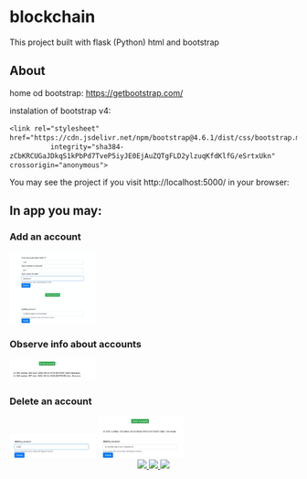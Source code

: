 # blockchain

This project built with flask (Python) html and bootstrap

## About

home od bootstrap: https://getbootstrap.com/

instalation of bootstrap v4:
```
<link rel="stylesheet" href="https://cdn.jsdelivr.net/npm/bootstrap@4.6.1/dist/css/bootstrap.min.css"
          integrity="sha384-zCbKRCUGaJDkqS1kPbPd7TveP5iyJE0EjAuZQTgFLD2ylzuqKfdKlfG/eSrtxUkn" crossorigin="anonymous">
```

You may see the project if you visit http://localhost:5000/ in your browser:

## In app you may:

### Add an account
<img src="https://github.com/ArtemenkoDany/accounts_app/blob/main/pic/IMAGE%202022-06-04%2013:24:44.jpg" alt="image" width="30%"/>

### Observe info about accounts
<img src="https://github.com/ArtemenkoDany/accounts_app/blob/main/pic/IMAGE%202022-06-04%2013:24:47.jpg" alt="image" width="30%"/>

### Delete an account
<img src="https://github.com/ArtemenkoDany/accounts_app/blob/main/pic/IMAGE%202022-06-04%2013:24:51.jpg" alt="image" width="30%"/>
<img src="https://github.com/ArtemenkoDany/accounts_app/blob/main/pic/IMAGE%202022-06-04%2013:24:53.jpg" alt="image" width="30%"/>


<div align="center">
 <a href="https://www.instagram.com/danyderudenko/">
        <img src="https://github.com/ultralytics/yolov5/releases/download/v1.0/logo-social-instagram.png" width="3%"/>
    </a>
 
 <a href="https://github.com/ArtemenkoDany">
        <img src="https://github.com/ultralytics/yolov5/releases/download/v1.0/logo-social-github.png" width="3%"/>
    </a>
 
 <a href="https://www.facebook.com/dany.kreet/">
        <img src="https://github.com/ultralytics/yolov5/releases/download/v1.0/logo-social-facebook.png" width="3%"/>
    </a>
</div>
